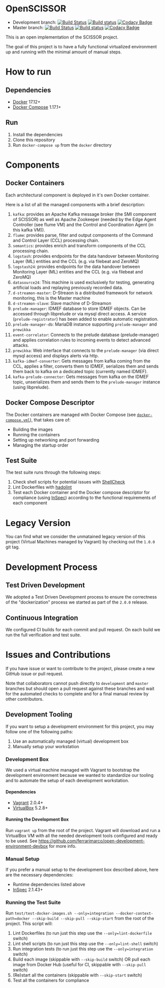 # OpenSCISSOR

* Development branch: [![Build Status](https://travis-ci.org/scissor-project/open-scissor.svg?branch=development)](https://travis-ci.org/scissor-project/open-scissor) [![Build status](https://ci.appveyor.com/api/projects/status/9vmd89riib7akp79/branch/development?svg=true)](https://ci.appveyor.com/project/scissor-project/open-scissor/branch/development) [![Codacy Badge](https://api.codacy.com/project/badge/Grade/dfe7a776e70040c38984a06b5ad3b225?branch=development)](https://www.codacy.com/app/ferrarimarco/open-scissor?utm_source=github.com&utm_medium=referral&utm_content=scissor-project/open-scissor&utm_campaign=badger&bid=5998790)
* Master branch: [![Build Status](https://travis-ci.org/scissor-project/open-scissor.svg?branch=master)](https://travis-ci.org/scissor-project/open-scissor) [![Build status](https://ci.appveyor.com/api/projects/status/9vmd89riib7akp79/branch/master?svg=true)](https://ci.appveyor.com/project/scissor-project/open-scissor/branch/master) [![Codacy Badge](https://api.codacy.com/project/badge/Grade/dfe7a776e70040c38984a06b5ad3b225?branch=master)](https://www.codacy.com/app/ferrarimarco/open-scissor?utm_source=github.com&utm_medium=referral&utm_content=scissor-project/open-scissor&utm_campaign=badger&bid=5998788)

This is an open implementation of the SCISSOR project.

The goal of this project is to have a fully functional virtualized environment up and running with the minimal amount of manual steps.

# How to run

## Dependencies

- [Docker](https://www.docker.com/) 17.12+
- [Docker Compose](https://docs.docker.com/compose/) 1.17.1+

## Run

1. Install the dependencies
1. Clone this repository
1. Run `docker-compose up` from the `docker` directory

# Components

## Docker Containers
Each architectural component is deployed in it's own Docker container.

Here is a list of all the managed components with a brief description:
1. `kafka`: provides an Apache Kafka message broker (the SMI component of SCISSOR) as well as Apache Zookeeper (needed by the Edge Agent Controller (see flume VM) and the Control and Coordination Agent (in this kafka VM)).
1. `flume`: provides parse, filter and output components of the Command and Control Layer (CCL) processing chain.
1. `semantics`: provides enrich and transform components of the CCL processing chain.
1. `logstash`: provides endpoints for the data handover between Monitoring Layer (ML) entities and the CCL (e.g. via filebeat and ZeroMQ)
1. `logstash24`: provides endpoints for the data handover between Monitoring Layer (ML) entities and the CCL (e.g. via filebeat and ZeroMQ)
1. `datasource24`: This machine is used exclusively for testing, generating artificial loads and replaying previously recorded data.
1. `d-streamon-master`: D-Streaon is a distributed framework for network monitoring, this is the Master machine
1. `d-streamon-slave`: Slave machine of D-Streamon
1. `prelude-manager`: IDMEF database to store IDMEF objects. Can be accessed through libprelude or via mysql direct access. A service (`prelude-registrator`) has been added to enable automatic registration.
1. `prelude-manager-db`: MariaDB instance supporting `prelude-manager` and `prewikka`
1. `event-correlator`: Connects to the prelude database (prelude-manager) and applies correlation rules to incoming events to detect advanced attacks.
1. `prewikka`: Web interface that connects to the `prelude-manager` (via direct mysql access) and displays alerts via http.
1. `kafka-idmef-converter`: Gets messages from kafka coming from the CCL, applies a filter, converts them to IDMEF, serializes them and sends them back to kafka on a dedicated topic (currently named IDMEF).
1. `kafka-prelude-connector`: Gets messages from kafka on the IDMEF topic, unserializes them and sends them to the `prelude-manager` instance (using libprelude).

## Docker Compose Descriptor
The Docker containers are managed with Docker Compose (see [`docker-compose.yml`](docker/docker-compose.yml)), that takes care of:
- Building the images
- Running the containers
- Setting up networking and port forwarding
- Managing the startup order

## Test Suite
The test suite runs through the following steps:
1. Check shell scripts for potential issues with [ShellCheck](https://github.com/koalaman/shellcheck)
1. Lint Dockerfiles with [hadolint](https://github.com/hadolint/hadolint)
1. Test each Docker container and the Docker compose descriptor for compliance (using [InSpec](https://www.inspec.io)) according to the functional requirements of each component

# Legacy Version

You can find what we consider the unmatained legacy version of this project (Virtual Machines managed by Vagrant) by checking out the `1.0.0` git tag.

# Development Process

## Test Driven Development
We adopted a Test Driven Development process to ensure the correctness of the "dockerization" process we started as part of the `2.0.0` release.

## Continuous Integration
We configured CI builds for each commit and pull request. On each build we run the full verification and test suite.

# Issues and Contributions
If you have issue or want to contribute to the project, please create a new GitHub issue or pull request.

Note that collaborators cannot push directly to `development` and `master` branches but should open a pull request against these branches and wait for the automated checks to complete and for a final manual review by other contributors.

## Development Tooling
If you want to setup a development environment for this project, you may follow one of the following paths:
1. Use an automatically managed (virtual) development box
1. Manually setup your workstation

### Development Box
We used a virtual machine managed with Vagrant to bootstrap the development environment because we wanted to standardize our tooling and to automate the setup of each development workstation.

#### Dependencies

- [Vagrant](https://www.vagrantup.com) 2.0.4+
- [VirtualBox](https://www.virtualbox.org/) 5.2.8+

#### Running the Development Box
Run `vagrant up` from the root of the project. Vagrant will download and run a VirtualBox VM with all the needed development tools configured and ready to be used. See https://github.com/ferrarimarco/open-development-environment-devbox for more info.

### Manual Setup

If you prefer a manual setup to the development box described above, here are the necessary dependencies:
- Runtime dependencies listed above
- [InSpec](https://www.inspec.io) 2.1.43+

### Running the Test Suite
Run `test/test-docker-images.sh --only=integration --docker-context-path=docker --skip-build --skip-pull --skip-start` from the root of the project. This script will:

1. Lint Dockerfiles (to run just this step use the `--only=lint-dockerfile` switch)
1. Lint shell scripts (to run just this step use the `--only=lint-shell` switch)
1. Run integration tests (to run just this step use the `--only=integration` switch)
  1. Build each image (skippable with `--skip-build` switch) OR pull each image from Docker Hub (useful for CI, skippable with `--skip-pull` switch)
  1. (Re)start all the containers (skippable with `--skip-start` switch)
  1. Test all the containers for compliance
